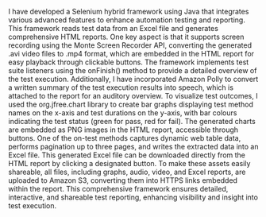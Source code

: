 I have developed a  Selenium hybrid framework using Java that integrates various advanced features to enhance automation testing and reporting. This framework reads test data from an Excel file and generates comprehensive HTML reports. One key aspect is that it supports screen recording using the Monte Screen Recorder API, converting the generated
.avi
video files to
.mp4
format, which are embedded in the HTML report for easy playback through clickable buttons. The framework implements test suite listeners using the
onFinish()
method to provide a detailed overview of the test execution. Additionally, I have incorporated Amazon Polly to convert a written summary of the test execution results into speech, which is attached to the report for an auditory overview. To visualize test outcomes, I used the
org.jfree.chart
library to create bar graphs displaying test method names on the x-axis and test durations on the y-axis, with bar colours indicating the test status (green for pass, red for fail). The generated charts are embedded as PNG images in the HTML report, accessible through buttons. One of the on-test methods captures dynamic web table data, performs pagination up to three pages, and writes the extracted data into an Excel file. This generated Excel file can be downloaded directly from the HTML report by clicking a designated button. To make these assets easily shareable, all files, including graphs, audio, video, and Excel reports, are uploaded to Amazon S3, converting them into HTTPS links embedded within the report. This comprehensive framework ensures detailed, interactive, and shareable test reporting, enhancing visibility and insight into test execution.